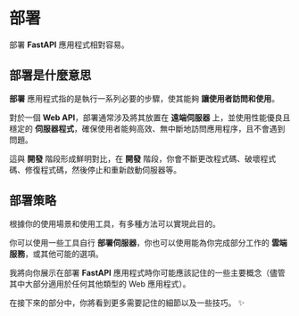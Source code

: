 # 部署

部署 **FastAPI** 應用程式相對容易。

## 部署是什麼意思

**部署** 應用程式指的是執行一系列必要的步驟，使其能夠 **讓使用者訪問和使用**。

對於一個 **Web API**，部署通常涉及將其放置在 **遠端伺服器** 上，並使用性能優良且穩定的 **伺服器程式**，確保使用者能夠高效、無中斷地訪問應用程序，且不會遇到問題。

這與 **開發** 階段形成鮮明對比，在 **開發** 階段，你會不斷更改程式碼、破壞程式碼、修復程式碼，然後停止和重新啟動伺服器等。

## 部署策略

根據你的使用場景和使用工具，有多種方法可以實現此目的。

你可以使用一些工具自行 **部署伺服器**，你也可以使用能為你完成部分工作的 **雲端服務**，或其他可能的選項。

我將向你展示在部署 **FastAPI** 應用程式時你可能應該記住的一些主要概念（儘管其中大部分適用於任何其他類型的 Web 應用程式）。

在接下來的部分中，你將看到更多需要記住的細節以及一些技巧。 ✨
